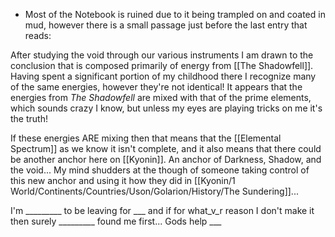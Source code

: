 - Most of the Notebook is ruined due to it being trampled on and coated in mud, however there is a small passage just before the last entry that reads:

After studying the void through our various instruments I am drawn to the conclusion that is composed primarily of energy from [[The Shadowfell]]. Having spent a significant portion of my childhood there I recognize many of the same energies, however they're not identical! It appears that the energies from *The Shadowfell* are mixed with that of the prime elements, which sounds crazy I know, but unless my eyes are playing tricks on me it's the truth!

If these energies ARE mixing then that means that the [[Elemental Spectrum]] as we know it isn't complete, and it also means that there could be another anchor here on [[Kyonin]]. An anchor of Darkness, Shadow, and the void... My mind shudders at the though of someone taking control of this new anchor and using it how they did in [[Kyonin/1 World/Continents/Countries/Uson/Golarion/History/The Sundering]]... 

I'm _________ to be leaving for ___ and if for what_v_r reason I don't make it then surely _________ found me first... Gods help ___